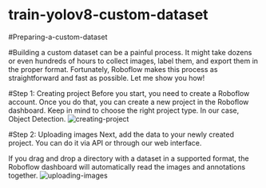 # train-yolov8-custom-dataset

#Preparing-a-custom-dataset

#Building a custom dataset can be a painful process. It might take dozens or even hundreds of hours to collect images, label them, and export them in the proper format. Fortunately, Roboflow makes this process as straightforward and fast as possible. Let me show you how!

#Step 1: Creating project
Before you start, you need to create a Roboflow account. Once you do that, you can create a new project in the Roboflow dashboard. Keep in mind to choose the right project type. In our case, Object Detection.
![creating-project](https://user-images.githubusercontent.com/55156159/218303607-99318cd5-3457-4f04-aa38-e2d2948812de.gif)

#Step 2: Uploading images
Next, add the data to your newly created project. You can do it via API or through our web interface.

If you drag and drop a directory with a dataset in a supported format, the Roboflow dashboard will automatically read the images and annotations together.
![uploading-images](https://user-images.githubusercontent.com/55156159/218303773-39f48f49-bbc3-45d5-b373-09a05fe9fce7.gif)



